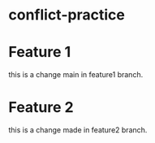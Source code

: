 # conflict-practice

# Feature 1
this is a change main in feature1 branch.

# Feature 2
this is a change made in feature2 branch.

